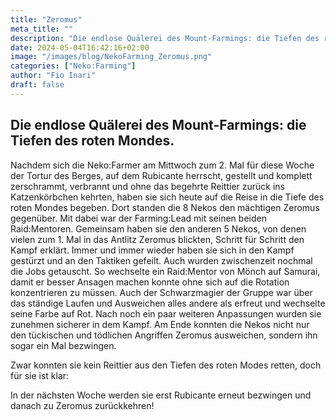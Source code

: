 ```yaml
---
title: "Zeromus"
meta_title: ""
description: "Die endlose Quälerei des Mount-Farmings: die Tiefen des roten Mondes"
date: 2024-05-04T16:42:16+02:00
image: "/images/blog/NekoFarming_Zeromus.png"
categories: ["Neko:Farming"]
author: "Fio Inari"
draft: false
---
```



## Die endlose Quälerei des Mount-Farmings: die Tiefen des roten Mondes.

Nachdem sich die Neko:Farmer am Mittwoch zum 2. Mal für diese Woche der Tortur des Berges, auf dem Rubicante herrscht, gestellt und komplett zerschrammt, verbrannt und ohne das begehrte Reittier zurück ins Katzenkörbchen kehrten, haben sie sich heute auf die Reise in die Tiefe des roten Mondes begeben. Dort standen die 8 Nekos den mächtigen Zeromus gegenüber. Mit dabei war der Farming:Lead mit seinen beiden Raid:Mentoren. Gemeinsam haben sie den anderen 5 Nekos, von denen vielen zum 1. Mal in das Antlitz Zeromus blickten, Schritt für Schritt den Kampf erklärt. Immer und immer wieder haben sie sich in den Kampf gestürzt und an den Taktiken gefeilt. Auch wurden zwischenzeit nochmal die Jobs getauscht. So wechselte ein Raid:Mentor von Mönch auf Samurai, damit er besser Ansagen machen konnte ohne sich auf die Rotation konzentrieren zu müssen. Auch der Schwarzmagier der Gruppe war über das ständige Laufen und Ausweichen alles andere als erfreut und wechselte seine Farbe auf Rot. Nach noch ein paar weiteren Anpassungen wurden sie zunehmen sicherer in dem Kampf. Am Ende konnten die Nekos nicht nur den tückischen und tödlichen Angriffen Zeromus ausweichen, sondern ihn sogar ein Mal bezwingen.

Zwar konnten sie kein Reittier aus den Tiefen des roten Modes retten, doch für sie ist klar:

In der nächsten Woche werden sie erst Rubicante erneut bezwingen und danach zu Zeromus zurückkehren!